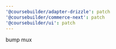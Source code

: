 ```yaml
---
'@coursebuilder/adapter-drizzle': patch
'@coursebuilder/commerce-next': patch
'@coursebuilder/ui': patch
---
```


bump mux
